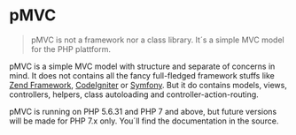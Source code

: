 # pMVC
> pMVC is not a framework nor a class library. It´s a simple MVC model for the PHP plattform.

pMVC is a simple MVC model with structure and separate of concerns in mind. It does not contains all the fancy full-fledged framework stuffs like [Zend Framework](https://framework.zend.com "More about Zend Framework"), [CodeIgniter](https://www.codeigniter.com "More about CodeIgniter") or [Symfony](https://symfony.com "More about Symfony"). But it do contains models, views, controllers, helpers, class autoloading and controller-action-routing.

pMVC is running on PHP 5.6.31 and PHP 7 and above, but future versions will be made for PHP 7.x only. You´ll find the documentation in the source.